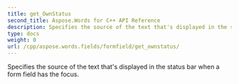 ```yaml
---
title: get_OwnStatus
second_title: Aspose.Words for C++ API Reference
description: Specifies the source of the text that's displayed in the status bar when a form field has the focus. 
type: docs
weight: 0
url: /cpp/aspose.words.fields/formfield/get_ownstatus/
---
```


Specifies the source of the text that's displayed in the status bar when a form field has the focus. 

